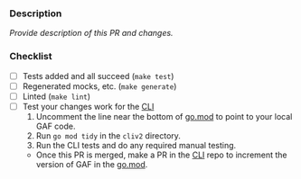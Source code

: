 ### Description

_Provide description of this PR and changes._

### Checklist

- [ ] Tests added and all succeed (`make test`)
- [ ] Regenerated mocks, etc. (`make generate`)
- [ ] Linted (`make lint`)
- [ ] Test your changes work for the [CLI](https://github.com/snyk/cli)
  1. Uncomment the line near the bottom of [go.mod](https://github.com/snyk/cli/blob/main/cliv2/go.mod) to point to your local GAF code.
  2. Run `go mod tidy` in the `cliv2` directory.
  3. Run the CLI tests and do any required manual testing.
  - Once this PR is merged, make a PR in the [CLI](https://github.com/snyk/cli/pulls) repo to increment the version of GAF in the [go.mod](https://github.com/snyk/cli/blob/main/cliv2/go.mod).
